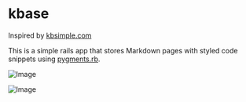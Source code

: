 kbase
=====

Inspired by [kbsimple.com](http://www.kbsimple.com)

This is a simple rails app that stores Markdown pages with styled code snippets using [pygments.rb](https://github.com/tmm1/pygments.rb).

![Image](https://raw.github.com/apuratepp/kbase/master/screenshot.png)

![Image](https://raw.github.com/apuratepp/kbase/master/screenshot-show.png)